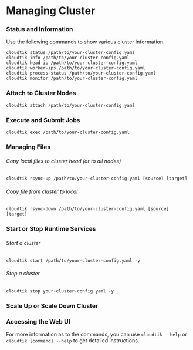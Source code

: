 # Managing Cluster

### Status and Information

Use the following commands to show various cluster information.

```
cloudtik status /path/to/your-cluster-config.yaml
cloudtik info /path/to/your-cluster-config.yaml
cloudtik head-ip /path/to/your-cluster-config.yaml
cloudtik worker-ips /path/to/your-cluster-config.yaml
cloudtik process-status /path/to/your-cluster-config.yaml
cloudtik monitor /path/to/your-cluster-config.yaml
```

### Attach to Cluster Nodes

```
cloudtik attach /path/to/your-cluster-config.yaml
``` 

### Execute and Submit Jobs

```
cloudtik exec /path/to/your-cluster-config.yaml
```

### Managing Files

###### Copy local files to cluster head (or to all nodes)

```
cloudtik rsync-up /path/to/your-cluster-config.yaml [source] [target]
```

###### Copy file from cluster to local
```
cloudtik rsync-down /path/to/your-cluster-config.yaml [source] [target]
```

### Start or Stop Runtime Services

###### Start a cluster

```
cloudtik start /path/to/your-cluster-config.yaml -y
```

###### Stop a cluster

```
cloudtik stop your-cluster-config.yaml -y
```

### Scale Up or Scale Down Cluster


### Accessing the Web UI



For more information as to the commands, you can use `cloudtik --help` or `cloudtik [command] --help` to get detailed instructions.